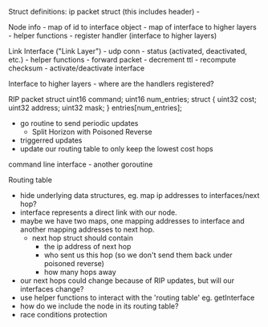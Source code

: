 Struct definitions:
ip packet struct (this includes header)
    -

Node info
    - map of id to interface object
    - map of interface to higher layers
    - helper functions
        - register handler (interface to higher layers)

Link Interface ("Link Layer")
    - udp conn
    - status (activated, deactivated, etc.)
    - helper functions
        - forward packet
            - decrement ttl
            - recompute checksum
        - activate/deactivate interface

Interface to higher layers - where are the handlers registered?

RIP packet struct
uint16 command;
uint16 num_entries;
struct {
    uint32 cost;
    uint32 address;
    uint32 mask;
} entries[num_entries];
- go routine to send periodic updates
    - Split Horizon with Poisoned Reverse
- triggerred updates 
- update our routing table to only keep the lowest cost hops

command line interface - another goroutine

Routing table 
- hide underlying data structures, eg. map ip addresses to interfaces/next hop?
- interface represents a direct link with our node.
- maybe we have two maps, one mapping addresses to interface and another mapping addresses to next hop. 
    - next hop struct should contain
        - the ip address of next hop
        - who sent us this hop (so we don't send them back under poisoned reverse)
        - how many hops away
- our next hops could change because of RIP updates, but will our interfaces change?
- use helper functions to interact with the 'routing table' eg. getInterface
- how do we include the node in its routing table?
- race conditions protection
